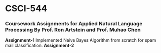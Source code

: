 # CSCI-544
### Coursework Assignments for Applied Natural Language Processing By Prof. Ron Artstein and Prof. Muhao Chen

**Assignment-1** Implemented Naive Bayes Algorithm from scratch for spam mail classification.
**Assignment-2** 
